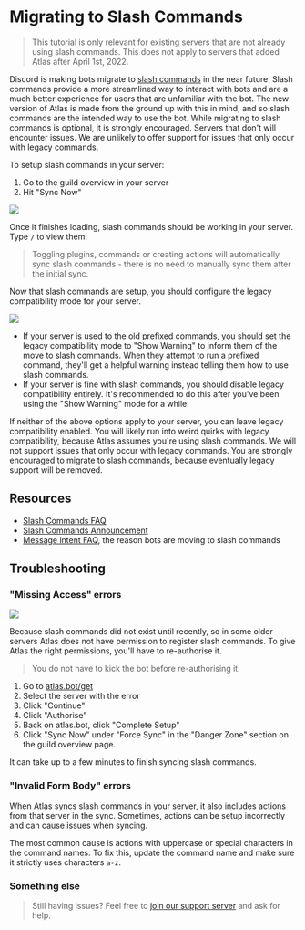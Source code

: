 # Migrating to Slash Commands

> This tutorial is only relevant for existing servers that are not already using slash commands. This does not apply to servers that added Atlas after April 1st, 2022.

Discord is making bots migrate to [slash commands](https://support.discord.com/hc/en-us/articles/1500000368501-Slash-Commands-FAQ) in the near future. Slash commands provide a more streamlined way to interact with bots and are a much better experience for users that are unfamiliar with the bot. The new version of Atlas is made from the ground up with this in mind, and so slash commands are the intended way to use the bot. While migrating to slash commands is optional, it is strongly encouraged. Servers that don't will encounter issues. We are unlikely to offer support for issues that only occur with legacy commands.

To setup slash commands in your server:

1. Go to the guild overview in your server
2. Hit "Sync Now"

<img src="https://i.imgur.com/RIWuDMV.png" />

Once it finishes loading, slash commands should be working in your server. Type `/` to view them.

> Toggling plugins, commands or creating actions will automatically sync slash commands - there is no need to manually sync them after the initial sync.

Now that slash commands are setup, you should configure the legacy compatibility mode for your server.

<img src="https://i.imgur.com/v84JAEL.png" />

- If your server is used to the old prefixed commands, you should set the legacy compatibility mode to "Show Warning" to inform them of the move to slash commands. When they attempt to run a prefixed command, they'll get a helpful warning instead telling them how to use slash commands.
- If your server is fine with slash commands, you should disable legacy compatibility entirely. It's recommended to do this after you've been using the "Show Warning" mode for a while.

If neither of the above options apply to your server, you can leave legacy compatibility enabled. You will likely run into weird quirks with legacy compatibility, because Atlas assumes you're using slash commands. We will not support issues that only occur with legacy commands. You are strongly encouraged to migrate to slash commands, because eventually legacy support will be removed.

## Resources

- [Slash Commands FAQ](https://support.discord.com/hc/en-us/articles/1500000368501-Slash-Commands-FAQ)
- [Slash Commands Announcement](https://discord.com/blog/slash-commands-are-here)
- [Message intent FAQ](https://support-dev.discord.com/hc/en-us/articles/4404772028055-Message-Content-Privileged-Intent-for-Verified-Bots), the reason bots are moving to slash commands

## Troubleshooting

### "Missing Access" errors

<img src="https://i.imgur.com/3jXfG3P.png" />

Because slash commands did not exist until recently, so in some older servers Atlas does not have permission to register slash commands. To give Atlas the right permissions, you'll have to re-authorise it.

> You do not have to kick the bot before re-authorising it.

1. Go to [atlas.bot/get](https://atlas.bot/get)
2. Select the server with the error
3. Click "Continue"
4. Click "Authorise"
5. Back on atlas.bot, click "Complete Setup"
6. Click "Sync Now" under "Force Sync" in the "Danger Zone" section on the guild overview page.

It can take up to a few minutes to finish syncing slash commands.

### "Invalid Form Body" errors

When Atlas syncs slash commands in your server, it also includes actions from that server in the sync. Sometimes, actions can be setup incorrectly and can cause issues when syncing.

The most common cause is actions with uppercase or special characters in the command names. To fix this, update the command name and make sure it strictly uses characters `a-z`.

### Something else

> Still having issues? Feel free to [join our support server](https://atlas.bot/support) and ask for help.
